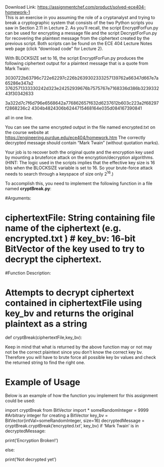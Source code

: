 Download Link: https://assignmentchef.com/product/solved-ece404-homework-1
<br>
This is an exercise in you assuming the role of a cryptanalyst and trying to break a cryptographic system that consists of the two Python scripts you saw in Section 2.11 in Lecture 2. As you’ll recall, the script EncryptForFun.py can be used for encrypting a message file and the script DecryptForFun.py for recovering the plaintext message from the ciphertext created by the previous script. Both scripts can be found on the ECE 404 Lecture Notes web page (click “download code” for Lecture 2).

With BLOCKSIZE set to 16, the script EncryptForFun.py produces the following ciphertext output for a plaintext message that is a quote from Mark Twain:

3030722b63796c722e62297c226b2639302333257139762a66347d667e7a65286e347a2 3762571333330242d323e24252939676b7575767e7168336d386b323933243f30342633

3a322d7c7f6d796e6568642a776862657f632d6237612b603c223a2f68297f2868236c2 4304b4824306b6244715468164e035d084167390841

all in one line.

You can see the same encrypted output in the file named encrypted.txt on the course website at https://engineering.purdue.edu/ece404/homework.htm The correctly decrypted message should contain “Mark Twain” (without quotation marks).

Your job is to recover both the original quote and the encryption key used by mounting a bruteforce attack on the encryption/decryption algorithms. (HINT: The logic used in the scripts implies that the effective key size is 16 bits when the BLOCKSIZE variable is set to 16. So your brute-force attack needs to search through a keyspace of size only 2<sup>16</sup>.)

To accomplish this, you need to implement the following function in a file named <strong>cryptBreak.py</strong>:

#Arguments:

# ciphertextFile: String containing file name of the ciphertext (e.g. encrypted.txt ) # key_bv: 16-bit BitVector of the key used to try to decrypt the ciphertext.

#Function Description:

# Attempts to decrypt ciphertext contained in ciphertextFile using key_bv and returns the original plaintext as a string

def cryptBreak(ciphertextFile,key_bv):

Keep in mind that what is returned by the above function may or not may not be the correct plaintext since you don’t know the correct key bv. Therefore you will have to brute force all possible key bv values and check the returned string to find the right one.

<h1>Example of Usage</h1>

Below is an example of how the function you implement for this assignment could be used:

import cryptBreak from BitVector import * someRandomInteger = 9999 #Arbitrary integer for creating a BitVector key_bv = BitVector(intVal=someRandomInteger, size=16) decryptedMessage = cryptBreak.cryptBreak(’encrypted.txt’, key_bv) if ’Mark Twain’ is in decryptedMessage:

print(’Encryption Broken!’)

else:

print(’Not decrypted yet’)